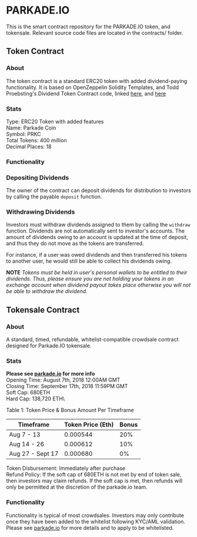 # PARKADE.IO

This is the smart contract repository for the PARKADE.IO token, and tokensale. Relevant source code files are located in the contracts/ folder.

## Token Contract

### About
The token contract is a standard ERC20 token with added dividend-paying functionality. It is based on OpenZeppelin Solidity Templates, and Todd Proebsting's Dividend Token Contract code, linked [here](https://programtheblockchain.com/posts/2018/02/07/writing-a-simple-dividend-token-contract/), and [here](https://programtheblockchain.com/posts/2018/02/13/writing-a-robust-dividend-token-contract/)

### Stats
Type: ERC20 Token with added features\
Name: Parkade Coin\
Symbol: PRKC\
Total Tokens: 400 million\
Decimal Places: 18

### Functionality

### Depositing Dividends
The owner of the contract can deposit dividends for distribution to investors by calling the payable `deposit` function.

### Withdrawing Dividends
Investors must withdraw dividends assigned to them by calling the `withdraw` function. Dividends are not automatically sent to investor's accounts. The amount of dividends owing to an account is updated at the time of deposit, and thus they do not move as the tokens are transferred. 

For instance, if a user was owed dividends and then transferred his tokens to another user, he would still be able to collect his dividends owing.

**NOTE** _Tokens must be held in user's personal wallets to be entitled to their dividends. Thus, please ensure you are not holding your tokens in an exchange account when dividend payout takes place otherwise you will not be able to withdraw the dividend._

## Tokensale Contract

### About
A standard, timed, refundable, whitelist-compatible crowdsale contract designed for Parkade.IO tokensale.

### Stats
**Please see [parkade.io](http://www.parkade.io) for more info**\
Opening Time: August 7th, 2018 12:00AM GMT\
Closing Time: September 17th, 2018 11:59PM GMT\
Soft Cap: 680ETH\
Hard Cap: 138,720 ETH\

Table 1: Token Price & Bonus Amount Per Timeframe

| Timeframe        | Token Price (Eth) | Bonus             |
|------------------|-------------------|-------------------|
| Aug 7 - 13       | 0.000544          | 20%               |
| Aug 14 - 26      | 0.000612          | 10%               |
| Aug 27 - Sept 17 | 0.000680          | 0%                |

Token Disbursement: Immediately after purchase\
Refund Policy: If the soft cap of 680ETH is not met by end of token sale, then investors may claim refunds. If the soft cap is met, then refunds will only be permitted at the discretion of the parkade.io team.

### Functionality
Functionality is typical of most crowdsales. Investors may only contribute once they have been added to the whitelist following KYC/AML validation. Please see [parkade.io](http://www.parkade.io) for more details and to apply to be whitelisted.
